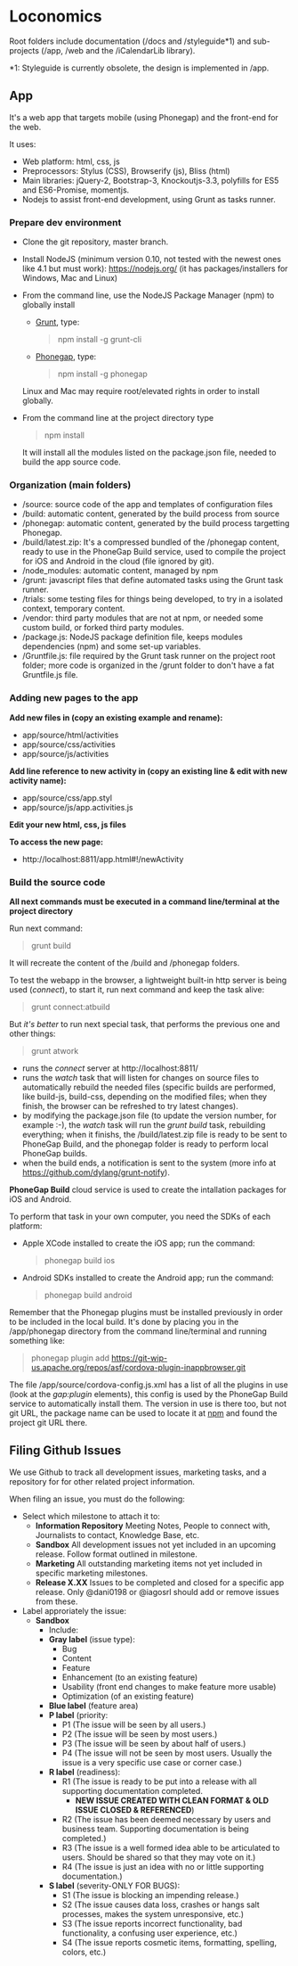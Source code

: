 # Loconomics

Root folders include documentation (/docs and /styleguide*1) and sub-projects (/app, /web and the /iCalendarLib library).

*1: Styleguide is currently obsolete, the design is implemented in /app.

## App
It's a web app that targets mobile (using Phonegap) and the front-end for the web.

It uses:
- Web platform: html, css, js
- Preprocessors: Stylus (CSS), Browserify (js), Bliss (html)
- Main libraries: jQuery-2, Bootstrap-3, Knockoutjs-3.3, polyfills for ES5 and ES6-Promise, momentjs.
- Nodejs to assist front-end development, using Grunt as tasks runner.

### Prepare dev environment
- Clone the git repository, master branch.
- Install NodeJS (minimum version 0.10, not tested with the newest ones like 4.1 but must work): https://nodejs.org/ (it has packages/installers for Windows, Mac and Linux)
- From the command line, use the NodeJS Package Manager (npm) to globally install
  - [Grunt](http://gruntjs.com/), type:

    > npm install -g grunt-cli
  - [Phonegap](http://phonegap.com/), type:

    > npm install -g phonegap
  
  Linux and Mac may require root/elevated rights in order to install globally.
- From the command line at the project directory type

  > npm install

  It will install all the modules listed on the package.json file, needed to build the app source code.

### Organization (main folders)
- /source: source code of the app and templates of configuration files
- /build: automatic content, generated by the build process from source
- /phonegap: automatic content, generated by the build process targetting Phonegap.
- /build/latest.zip: It's a compressed bundled of the /phonegap content, ready to use in the PhoneGap Build service, used to compile the project for iOS and Android in the cloud (file ignored by git).
- /node_modules: automatic content, managed by npm
- /grunt: javascript files that define automated tasks using the Grunt task runner.
- /trials: some testing files for things being developed, to try in a isolated context, temporary content.
- /vendor: third party modules that are not at npm, or needed some custom build, or forked third party modules.
- /package.js: NodeJS package definition file, keeps modules dependencies (npm) and some set-up variables.
- /Gruntfile.js: file required by the Grunt task runner on the project root folder; more code is organized in the /grunt folder to don't have a fat Gruntfile.js file.

### Adding new pages to the app
**Add new files in (copy an existing example and rename):**
- app/source/html/activities
- app/source/css/activities
- app/source/js/activities

**Add line reference to new activity in (copy an existing line & edit with new activity name):**
- app/source/css/app.styl
- app/source/js/app.activities.js

**Edit your new html, css, js files**

**To access the new page:**
- http://localhost:8811/app.html#!/newActivity

### Build the source code
**All next commands must be executed in a command line/terminal at the project directory**

Run next command:
> grunt build

It will recreate the content of the /build and /phonegap folders.

To test the webapp in the browser, a lightweight built-in http server is being used (*connect*), to start it, run next command and keep the task alive:
> grunt connect:atbuild

But *it's better* to run next special task, that performs the previous one and other things:
> grunt atwork

- runs the *connect* server at http://localhost:8811/
- runs the *watch* task that will listen for changes on source files to automatically rebuild the needed files
(specific builds are performed, like build-js, build-css, depending on the modified files;
when they finish, the browser can be refreshed to try latest changes).
- by modifying the package.json file (to update the version number, for example :-), the *watch* task will
run the *grunt build* task, rebuilding everything; when it finishs, the /build/latest.zip file is ready to be sent
to PhoneGap Build, and the phonegap folder is ready to perform local PhoneGap builds.
- when the build ends, a notification is sent to the system (more info at https://github.com/dylang/grunt-notify).

**PhoneGap Build** cloud service is used to create the intallation packages for iOS and Android.

To perform that task in your own computer, you need the SDKs of each platform:
- Apple XCode installed to create the iOS app; run the command:

  > phonegap build ios
  
- Android SDKs installed to create the Android app; run the command:

  > phonegap build android
  
Remember that the Phonegap plugins must be installed previously in order to be included in the local build.
It's done by placing you in the /app/phonegap directory from the command line/terminal and running something like:

> phonegap plugin add https://git-wip-us.apache.org/repos/asf/cordova-plugin-inappbrowser.git

The file /app/source/cordova-config.js.xml has a list of all the plugins in use (look at the *gap:plugin* elements),
this config is used by the PhoneGap Build service to automatically install them. The version in use is there too, but not
git URL, the package name can be used to locate it at [npm](https://www.npmjs.com/) and found the project git URL there.

## Filing Github Issues

We use Github to track all development issues, marketing tasks, and a repository for for other related project information.

When filing an issue, you must do the following:
- Select which milestone to attach it to:
  - **Information Repository** Meeting Notes, People to connect with, Journalists to contact, Knowledge Base, etc.
  - **Sandbox** All development issues not yet included in an upcoming release. Follow format outlined in milestone.
  - **Marketing** All outstanding marketing items not yet included in specific marketing milestones.
  - **Release X.XX** Issues to be completed and closed for a specific app release. Only @dani0198 or @iagosrl should add or remove issues from these.
- Label approriately the issue:
  - **Sandbox** 
    - Include: 
    - **Gray label** (issue type): 
      - Bug 
      - Content
      - Feature 
      - Enhancement (to an existing feature)
      - Usability (front end changes to make feature more usable)
      - Optimization (of an existing feature)
    - **Blue label** (feature area)
    - **P label** (priority:
      - P1 (The issue will be seen by all users.)
      - P2 (The issue will be seen by most users.)
      - P3 (The issue will be seen by about half of users.)
      - P4 (The issue will not be seen by most users. Usually the issue is a very specific use case or corner case.)
    - **R label** (readiness):
      - R1 (The issue is ready to be put into a release with all supporting documentation completed. 
        - **NEW ISSUE CREATED WITH CLEAN FORMAT & OLD ISSUE CLOSED & REFERENCED**)
      - R2 (The issue has been deemed necessary by users and business team. Supporting documentation is being completed.)
      - R3 (The issue is a well formed idea able to be articulated to users. Should be shared so that they may vote on it.)
      - R4 (The issue is just an idea with no or little supporting documentation.)
    - **S label** (severity-ONLY FOR BUGS):
      - S1 (The issue is blocking an impending release.)
      - S2 (The issue causes data loss, crashes or hangs salt processes, makes the system unresponsive, etc.)
      - S3 (The issue reports incorrect functionality, bad functionality, a confusing user experience, etc.)
      - S4 (The issue reports cosmetic items, formatting, spelling, colors, etc.)

